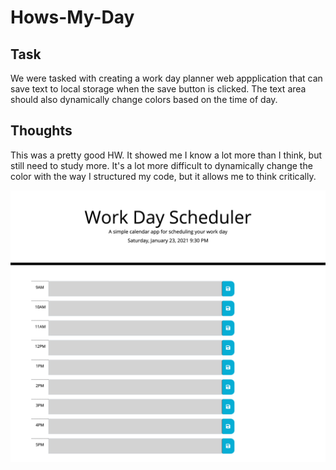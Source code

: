 # Hows-My-Day

## Task
We were tasked with creating a work day planner web appplication that can save text to local storage when the save button is clicked. The text area should also dynamically change colors based on the time of day.

## Thoughts
This was a pretty good HW. It showed me I know a lot more than I think, but still need to study more. It's a lot more difficult to dynamically change the color with the way I structured my code, but it allows me to think critically.

![work day planner](assets/image.png)